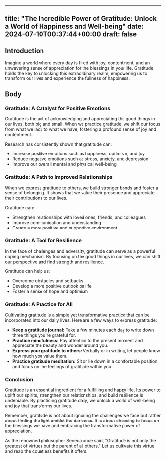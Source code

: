 
---
title: "The Incredible Power of Gratitude: Unlock a World of Happiness and Well-being"
date: 2024-07-10T00:37:44+00:00
draft: false
---

## Introduction

Imagine a world where every day is filled with joy, contentment, and an unwavering sense of appreciation for the blessings in your life. Gratitude holds the key to unlocking this extraordinary realm, empowering us to transform our lives and experience the fullness of happiness.

## Body

### Gratitude: A Catalyst for Positive Emotions

Gratitude is the act of acknowledging and appreciating the good things in our lives, both big and small. When we practice gratitude, we shift our focus from what we lack to what we have, fostering a profound sense of joy and contentment.

Research has consistently shown that gratitude can:

* Increase positive emotions such as happiness, optimism, and joy
* Reduce negative emotions such as stress, anxiety, and depression
* Improve our overall mental and physical well-being

### Gratitude: A Path to Improved Relationships

When we express gratitude to others, we build stronger bonds and foster a sense of belonging. It shows that we value their presence and appreciate their contributions to our lives.

Gratitude can:

* Strengthen relationships with loved ones, friends, and colleagues
* Improve communication and understanding
* Create a more positive and supportive environment

### Gratitude: A Tool for Resilience

In the face of challenges and adversity, gratitude can serve as a powerful coping mechanism. By focusing on the good things in our lives, we can shift our perspective and find strength and resilience.

Gratitude can help us:

* Overcome obstacles and setbacks
* Develop a more positive outlook on life
* Foster a sense of hope and optimism

### Gratitude: A Practice for All

Cultivating gratitude is a simple yet transformative practice that can be incorporated into our daily lives. Here are a few ways to express gratitude:

* **Keep a gratitude journal:** Take a few minutes each day to write down three things you're grateful for.
* **Practice mindfulness:** Pay attention to the present moment and appreciate the beauty and wonder around you.
* **Express your gratitude to others:** Verbally or in writing, let people know how much you value them.
* **Practice gratitude meditation:** Sit or lie down in a comfortable position and focus on the feelings of gratitude within you.

### Conclusion

Gratitude is an essential ingredient for a fulfilling and happy life. Its power to uplift our spirits, strengthen our relationships, and build resilience is undeniable. By practicing gratitude daily, we unlock a world of well-being and joy that transforms our lives.

Remember, gratitude is not about ignoring the challenges we face but rather about finding the light amidst the darkness. It is about choosing to focus on the blessings we have and embracing the transformative power of appreciation.

As the renowned philosopher Seneca once said, "Gratitude is not only the greatest of virtues but the parent of all others." Let us cultivate this virtue and reap the countless benefits it offers.